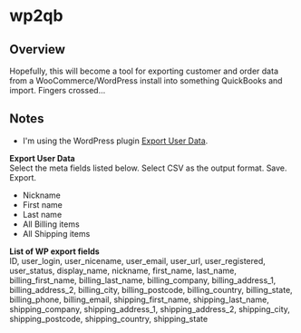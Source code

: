 # wp2qb

## Overview
Hopefully, this will become a tool for exporting customer and order data from a WooCommerce/WordPress install into something QuickBooks and import. Fingers crossed...

## Notes
- I'm using the WordPress plugin [Export User Data](https://wordpress.org/plugins/export-user-data/).

**Export User Data**  
Select the meta fields listed below. Select CSV as the output format. Save. Export.
- Nickname
- First name
- Last name
- All Billing items
- All Shipping items

**List of WP export fields**  
ID, user_login, user_nicename, user_email, user_url, user_registered, user_status, display_name, nickname, first_name, last_name, billing_first_name, billing_last_name, billing_company, billing_address_1, billing_address_2, billing_city, billing_postcode, billing_country, billing_state, billing_phone, billing_email, shipping_first_name, shipping_last_name, shipping_company, shipping_address_1, shipping_address_2, shipping_city, shipping_postcode, shipping_country, shipping_state
